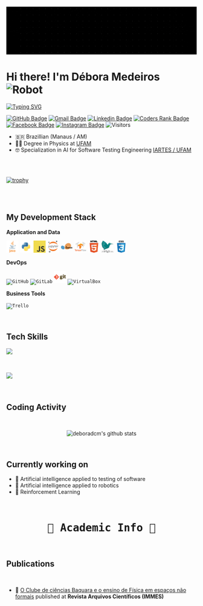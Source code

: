 
<!--
**deboradcm/deboradcm** is a ✨ _special_ ✨ repository because its `README.md` (this file) appears on your GitHub profile.

Here are some ideas to get you started:

- 🔭 I’m currently working on ...
- 🌱 I’m currently learning ...
- 👯 I’m looking to collaborate on ...
- 🤔 I’m looking for help with ...
- 💬 Ask me about ...
- 📫 How to reach me: ...
- 😄 Pronouns: ...
- ⚡ Fun fact: ...
-->


![I'm a Software Engineer (1)](https://github.com/deboradcm/deboradcm/blob/master/assets/Banner%20para%20Linkedin%20Tecnologia%20em%20Preto.gif)

# Hi there! I'm Débora Medeiros <img src="https://raw.githubusercontent.com/Tarikul-Islam-Anik/Animated-Fluent-Emojis/master/Emojis/Smilies/Robot.png" alt="Robot" width="25" height="25" />

[![Typing SVG](https://readme-typing-svg.demolab.com?font=Fira+Code&weight=600&size=19&pause=1000&color=FFFFFF&vCenter=true&random=false&width=600&height=22&lines=%F0%9F%92%BB+I'm+a+Software+Engineer;%F0%9F%92%96+I+live+in+Minas+Gerais%2C+Brazil;%F0%9F%A5%B3+I+love+anime+and+manga+%3A3;%F0%9F%91%8C%F0%9F%8F%BD+My+MBTI+is+ENFJ-T;%F0%9F%91%80+I+speak+eng%2C+fr%2C+ge+and+ofc+pt;%F0%9F%A4%97+I+love+coding!!!;%F0%9F%90%B6+I+have+two+dogs+and+I+love+them)](https://git.io/typing-svg)

<!--
Icons: https://simpleicons.org/
-->

[![GitHub Badge](https://img.shields.io/badge/-GitHub-181717?style=flat-square&logo=GitHub&logoColor=white&link=https://github.com/deboradcm)](https://github.com/deboradcm)
[![Gmail Badge](https://img.shields.io/badge/-Gmail-c14438?style=flat-square&logo=Gmail&logoColor=white&link=mailto:deboradcm33@gmail.com)](mailto:deboradcm33@gmail.com)
[![Linkedin Badge](https://img.shields.io/badge/-LinkedIn-blue?style=flat-square&logo=Linkedin&logoColor=white&link=https://www.linkedin.com/in/deboradcm/)](https://www.linkedin.com/in/debora-costa-dev-qa/)
[![Coders Rank Badge](https://img.shields.io/badge/-Coders%20Rank-67a4ac?style=flat-square&logo=CodersRank&logoColor=white&link=https://profile.codersrank.io/user/deboradcm)](https://profile.codersrank.io/user/deboradcm)
[![Facebook Badge](https://img.shields.io/badge/-Facebook-005fed?style=flat-square&logo=Facebook&logoColor=white&link=https://www.facebook.com/pradolima/)](https://www.facebook.com/pradolima/)
[![Instagram Badge](https://img.shields.io/badge/-Instagram-e4405f?style=flat-square&logo=Instagram&logoColor=white&link=https://www.instagram.com/deboradcm/)](https://www.instagram.com/deboradcm/)
![Visitors](https://badges.pufler.dev/visits/deboradcm/deboradcm)


- :brazil: Brazillian (Manaus / AM)
- :man_student: Degree in Physics at [UFAM](https://ufam.edu.br/)
- :nerd_face: Specialization in AI for Software Testing Engineering [IARTES / UFAM](https://www.iartes.icomp.ufam.edu.br/)


<br/><br/>

[![trophy](https://github-profile-trophy.vercel.app/?username=deboradcm&theme=onedark)](https://github.com/deboradcm)

<br/><br/>

## My Development Stack

**Application and Data**


<code><img height="32" src="https://raw.githubusercontent.com/github/explore/80688e429a7d4ef2fca1e82350fe8e3517d3494d/topics/java/java.png" alt="Java"/></code>
<code><img height="32" src="https://raw.githubusercontent.com/github/explore/80688e429a7d4ef2fca1e82350fe8e3517d3494d/topics/python/python.png" alt="Python"/></code>
<code><img height="32" src="https://raw.githubusercontent.com/github/explore/80688e429a7d4ef2fca1e82350fe8e3517d3494d/topics/javascript/javascript.png" alt="Javascript"/></code>
<code><img height="32" src="https://raw.githubusercontent.com/github/explore/80688e429a7d4ef2fca1e82350fe8e3517d3494d/topics/jupyter-notebook/jupyter-notebook.png" alt="Jupyter Notebook"/></code>
<code><img height="32" src="https://raw.githubusercontent.com/github/explore/80688e429a7d4ef2fca1e82350fe8e3517d3494d/topics/scikit-learn/scikit-learn.png" alt="Scikit Learn"/></code>
<code><img height="32" src="https://raw.githubusercontent.com/github/explore/80688e429a7d4ef2fca1e82350fe8e3517d3494d/topics/tensorflow/tensorflow.png" alt="Tensorflow"/></code>
<code><img height="32" src="https://raw.githubusercontent.com/github/explore/80688e429a7d4ef2fca1e82350fe8e3517d3494d/topics/html/html.png" alt="HTML5"/></code>
<code><img height="32" src="https://raw.githubusercontent.com/github/explore/80688e429a7d4ef2fca1e82350fe8e3517d3494d/topics/latex/latex.png" alt="LaTeX"/></code>
<code><img height="32" src="https://raw.githubusercontent.com/github/explore/80688e429a7d4ef2fca1e82350fe8e3517d3494d/topics/css/css.png" alt="CSS"/></code>


**DevOps**

<code><img height="32" src="https://cdn3.iconfinder.com/data/icons/inficons/512/github.png" alt="GitHub"/></code>
<code><img height="32" src="https://cdn.worldvectorlogo.com/logos/gitlab.svg" alt="GitLab"/></code>
<code><img height="32" src="https://raw.githubusercontent.com/github/explore/80688e429a7d4ef2fca1e82350fe8e3517d3494d/topics/git/git.png" alt="Git"/></code>
<code><img height="32" src="https://img.utdstc.com/icon/c2f/773/c2f7733df6524599afea694769062bc12d389fb4178f8be7b644c5e802fbbc17:200" alt="VirtualBox"/></code>



**Business Tools**

<code><img height="32" src="https://cdn.iconscout.com/icon/free/png-512/trello-6-569395.png" alt="Trello"/></code>

<br/>

## Tech Skills

<img src="https://cr-skills-chart-widget.azurewebsites.net/api/api?username=deboradcm"></img>

<br/>

<img
  src="https://cr-ss-service.azurewebsites.net/api/ScreenShot?widget=summary&username=deboradcm&badges=5&show-avatar=false&style=--header-bg-color:%23000;--border-radius:10px"
/>

<br/>

## Coding Activity

<br/>

<p align="center">
  <img src="https://github-readme-stats.vercel.app/api?username=deboradcm&show_icons=true&theme=dracula" alt="deboradcm's github stats" />
</p>

<br/>

## Currently working on

- 📌 Artificial intelligence applied to testing of software
- 📌 Artificial intelligence applied to robotics
- 📌 Reinforcement Learning

<br/>

<h1 align="center" style="font-family: Consolas, monospace;">
	🔭 Academic Info 🔭
</h1>



<br/>

## Publications

<br/>

- 📖 [O Clube de ciências Baquara e o ensino de Física em espaços não formais](https://arqcientificosimmes.emnuvens.com.br/abi/article/view/553) published at **Revista Arquivos Científicos (IMMES)**

<br/>


